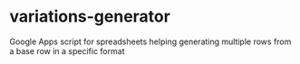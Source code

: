 # variations-generator
Google Apps script for spreadsheets helping generating multiple rows from a base row in a specific format
